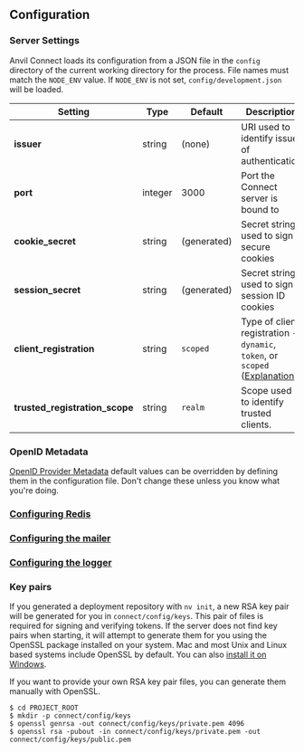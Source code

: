 ## Configuration

### Server Settings

Anvil Connect loads its configuration from a JSON file in the `config`
directory of the current working directory for the process. File names must
match the `NODE_ENV` value. If `NODE_ENV` is not set, `config/development.json`
will be loaded.

Setting | Type | Default | Description
------- | ---- | ------- | -----------
**issuer** | string | (none) | URI used to identify issuer of authentication
**port** | integer | 3000 | Port the Connect server is bound to
**cookie_secret** | string | (generated) | Secret string used to sign secure cookies
**session_secret** | string | (generated) | Secret string used to sign session ID cookies
**client_registration** | string | `scoped` | Type of client registration - `dynamic`, `token`, or `scoped` ([Explanation](../clients.md#registration))
**trusted_registration_scope** | string | `realm` | Scope used to identify trusted clients.


### OpenID Metadata

[OpenID Provider Metadata](http://openid.net/specs/openid-connect-discovery-1_0.html#ProviderMetadata) 
default values can be overridden by defining them in the configuration file. 
Don't change these unless you know what you're doing.



### [Configuring Redis](redis.md)

### [Configuring the mailer](mailer.md)

### [Configuring the logger](logger.md)

### Key pairs

If you generated a deployment repository with `nv init`, a new RSA key pair
will be generated for you in `connect/config/keys`. This pair of files is 
required for signing and verifying tokens. If the server does not find key 
pairs when starting, it will attempt to generate them for you using the OpenSSL 
package installed on your system. Mac and most Unix and Linux based systems 
include OpenSSL by default. You can also [install it on Windows][ssl-windows].

[ssl-windows]: https://slproweb.com/products/Win32OpenSSL.html

If you want to provide your own RSA key pair files, you can generate them 
manually with OpenSSL.

```
$ cd PROJECT_ROOT
$ mkdir -p connect/config/keys
$ openssl genrsa -out connect/config/keys/private.pem 4096
$ openssl rsa -pubout -in connect/config/keys/private.pem -out connect/config/keys/public.pem
```
